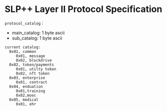 # SLP++ Layer II Protocol Specification

`protocol_catalog` :   

* main_catalog: 1 byte ascii
* sub_catalog:  1 byte ascii  
```
current catalog:
  0x01, common
     0x01, message
     0x02, blockdrive
  0x02, token/payments
     0x01, utilty token
     0x02, nft token	   
  0x03, enterprise
     0x01, contract
  0x04, enduation
     0x01,training 
     0x02,mooc    
  0x05, medical
     0x01, ehr
  	
```
